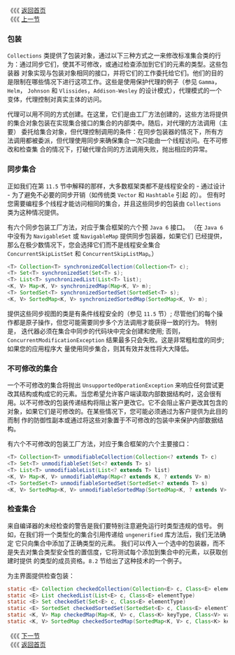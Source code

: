 《《《 [返回首页](../README.md)       <br/>
《《《 [上一节](02_Collection_Factories.md)

### 包装

`Collections` 类提供了包装对象，通过以下三种方式之一来修改标准集合类的行为：通过同步它们，使其不可修改，或通过检查添加到它们的元素的类型。这些包装器
对象实现与包装对象相同的接口，并将它们的工作委托给它们。他们的目的是限制在哪些情况下进行这项工作。这些是使用保护代理的例子（参见 `Gamma`，`Helm`，
`Johnson` 和 `Vlissides`，`Addison-Wesley` 的设计模式），代理模式的一个变体，代理控制对真实主体的访问。

代理可以用不同的方式创建。在这里，它们是由工厂方法创建的，这些方法将提供的集合对象包装在实现集合接口的集合的内部类中。随后，对代理的方法调用（主要）
委托给集合对象，但代理控制调用的条件：在同步包装器的情况下，所有方法调用都被委派，但代理使用同步来确保集合一次只能由一个线程访问。在不可修改和检查集
合的情况下，打破代理合同的方法调用失败，抛出相应的异常。

### 同步集合

正如我们在第 `11.5` 节中解释的那样，大多数框架类都不是线程安全的 - 通过设计 - 为了避免不必要的同步开销（如传统类 `Vector` 和 `Hashtable` 引起
的）。 但有时您需要编程多个线程才能访问相同的集合，并且这些同步的包装由 `Collections` 类为这种情况提供。

有六个同步包装工厂方法，对应于集合框架的六个预 `Java 6` 接口。 （在 `Java 6` 中没有为 `NavigableSet` 或 `NavigableMap` 提供同步包装器，如果它们
已经提供，那么在极少数情况下，您会选择它们而不是线程安全集合 `ConcurrentSkipListSet` 和 `ConcurrentSkipListMap`。）

```java
<T> Collection<T> synchronizedCollection(Collection<T> c);
<T> Set<T> synchronizedSet(Set<T> s);
<T> List<T> synchronizedList(List<T> list);
<K, V> Map<K, V> synchronizedMap(Map<K, V> m);
<T> SortedSet<T> synchronizedSortedSet(SortedSet<T> s);
<K, V> SortedMap<K, V> synchronizedSortedMap(SortedMap<K, V> m);
```

提供这些同步视图的类是有条件线程安全的（参见 `11.5` 节）; 尽管他们的每个操作都是原子操作，但您可能需要同步多个方法调用才能获得一致的行为。 特别是，
迭代器必须在集合中同步的代码块中完全创建和使用; 否则，`ConcurrentModificationException` 结果最多只会失败。这是非常粗粒度的同步; 如果您的应用程序大
量使用同步集合，则其有效并发性将大大降低。

### 不可修改的集合

一个不可修改的集合将抛出 `UnsupportedOperationException` 来响应任何尝试更改其结构或构成它的元素。当您希望允许客户端读取内部数据结构时，这会很有
用。以不可修改的包装传递结构将阻止客户更改它。它不会阻止客户更改其包含的对象，如果它们是可修改的。在某些情况下，您可能必须通过为客户提供为此目的而制
作的防御性副本或通过将这些对象置于不可修改的包装中来保护内部数据结构。

有六个不可修改的包装工厂方法，对应于集合框架的六个主要接口：

```java
<T> Collection<T> unmodifiableCollection(Collection<? extends T> c)
<T> Set<T> unmodifiableSet(Set<? extends T> s)
<T> List<T> unmodifiableList(List<? extends T> list)
<K, V> Map<K, V> unmodifiableMap(Map<? extends K, ? extends V> m)
<T> SortedSet<T> unmodifiableSortedSet(SortedSet<? extends T> s)
<K, V> SortedMap<K, V> unmodifiableSortedMap(SortedMap<K, ? extends V> m)
```

### 检查集合

来自编译器的未经检查的警告是我们要特别注意避免运行时类型违规的信号。 例如，在我们将一个类型化的集合引用传递给 `ungenerified` 库方法后，我们无法确定
它只向集合中添加了正确类型的元素。 我们可以传入一个选中的包装器，而不是失去对集合类型安全性的置信度，它将测试每个添加到集合中的元素，以获取创建时提供
的类型的成员资格。`8.2` 节给出了这种技术的一个例子。

为主界面提供检查包装：

```java
static <E> Collection checkedCollection(Collection<E> c, Class<E> elementType)
static <E> List checkedList(List<E> c, Class<E> elementType)
static <E> Set checkedSet(Set<E> c, Class<E> elementType)
static <E> SortedSet checkedSortedSet(SortedSet<E> c, Class<E> elementType)
static <K, V> Map checkedMap(Map<K, V> c, Class<K> keyType, Class<V> valueType)
static <K, V> SortedMap checkedSortedMap(SortedMap<K, V> c, Class<K> keyType,Class<V> valueType)
```

《《《 [下一节](04_Other_Methods.md)      <br/>
《《《 [返回首页](../README.md)
